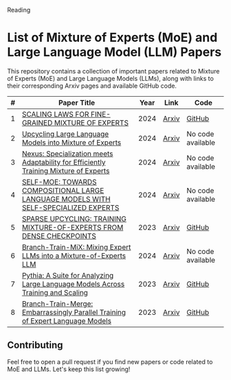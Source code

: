 Reading


# List of Mixture of Experts (MoE) and Large Language Model (LLM) Papers

This repository contains a collection of important papers related to Mixture of Experts (MoE) and Large Language Models (LLMs), along with links to their corresponding Arxiv pages and available GitHub code.

| **#** | **Paper Title**                                                           | **Year** | **Link**                                                              | **Code**                                                             |
|-------|----------------------------------------------------------------------------|----------|-----------------------------------------------------------------------|----------------------------------------------------------------------|
| 1     | [SCALING LAWS FOR FINE-GRAINED MIXTURE OF EXPERTS](https://arxiv.org/abs/2402.07871) | 2024     | [Arxiv](https://arxiv.org/abs/2402.07871)                              | [GitHub](https://github.com/llm-random/llm-random)                   |
| 2     | [Upcycling Large Language Models into Mixture of Experts](https://arxiv.org/abs/2410.07524) | 2024     | [Arxiv](https://arxiv.org/abs/2410.07524)                              | No code available                                                    |
| 3     | [Nexus: Specialization meets Adaptability for Efficiently Training Mixture of Experts](https://arxiv.org/abs/2408.15901) | 2024     | [Arxiv](https://arxiv.org/abs/2408.15901)                              | No code available                                                    |
| 4     | [SELF-MOE: TOWARDS COMPOSITIONAL LARGE LANGUAGE MODELS WITH SELF-SPECIALIZED EXPERTS](https://arxiv.org/abs/2406.12034) | 2024     | [Arxiv](https://arxiv.org/abs/2406.12034)                              | No code available                                                    |
| 5     | [SPARSE UPCYCLING: TRAINING MIXTURE-OF-EXPERTS FROM DENSE CHECKPOINTS](https://arxiv.org/abs/2212.05055) | 2023     | [Arxiv](https://arxiv.org/abs/2212.05055)                              | [GitHub](https://github.com/google-research/vmoe)                    |
| 6     | [Branch-Train-MiX: Mixing Expert LLMs into a Mixture-of-Experts LLM](https://arxiv.org/abs/2403.07816) | 2024     | [Arxiv](https://arxiv.org/abs/2403.07816)                              | No code available                                                    |
| 7     | [Pythia: A Suite for Analyzing Large Language Models Across Training and Scaling](https://arxiv.org/abs/2301.07767) | 2023     | [Arxiv](https://arxiv.org/abs/2301.07767)                              | [GitHub](https://github.com/EleutherAI/pythia)                       |
| 8     | [Branch-Train-Merge: Embarrassingly Parallel Training of Expert Language Models](https://arxiv.org/abs/2208.03306) | 2023     | [Arxiv](https://arxiv.org/abs/2208.03306)                              | [GitHub](https://github.com/hadasah/btm)                             |

## Contributing
Feel free to open a pull request if you find new papers or code related to MoE and LLMs. Let's keep this list growing!
